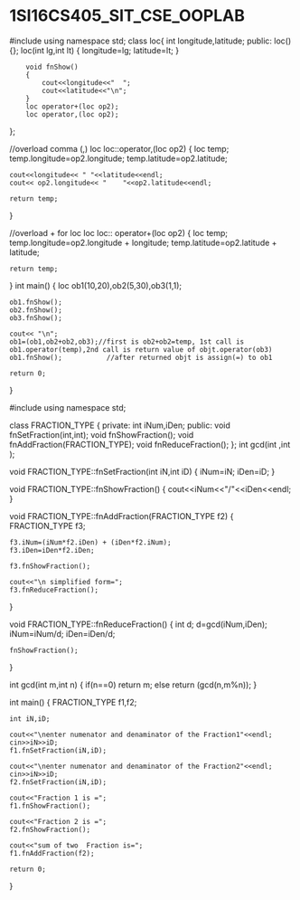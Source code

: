 # 1SI16CS405_SIT_CSE_OOPLAB


#include<iostream>
using namespace std;
class loc{
	int longitude,latitude;
	public:
		loc(){};
		loc(int lg,int lt)
		{
			longitude=lg;
			latitude=lt;
		}
		
		void fnShow()
		{
			cout<<longitude<<"	";
			cout<<latitude<<"\n";
		}
		loc operator+(loc op2);
		loc operator,(loc op2);
};

//overload comma (,)
loc loc::operator,(loc op2)
{
	loc temp;
	temp.longitude=op2.longitude;
	temp.latitude=op2.latitude;
	
	cout<<longitude<< "	"<<latitude<<endl;
	cout<< op2.longitude<< "	"<<op2.latitude<<endl;
	
	return temp;
}

//overload + for loc
loc loc:: operator+(loc op2)
{
	loc temp;
	temp.longitude=op2.longitude + longitude;
	temp.latitude=op2.latitude + latitude;
	
	return temp;
}
int main()
{
	loc ob1(10,20),ob2(5,30),ob3(1,1);
	
	ob1.fnShow();
	ob2.fnShow();
	ob3.fnShow();
	
	cout<< "\n";
	ob1=(ob1,ob2+ob2,ob3);//first is ob2+ob2=temp, 1st call is ob1.operator(temp),2nd call is return value of objt.operator(ob3)	
	ob1.fnShow();			//after returned objt is assign(=) to ob1
	
	return 0;
}



#include<iostream>
using namespace std;

class FRACTION_TYPE
{
	private:
		int iNum,iDen;
	public:
		void fnSetFraction(int,int);
		void fnShowFraction();
		void fnAddFraction(FRACTION_TYPE);
		void fnReduceFraction();
};
int gcd(int ,int );

void FRACTION_TYPE::fnSetFraction(int iN,int iD)
{
	iNum=iN;
	iDen=iD;
}

void FRACTION_TYPE::fnShowFraction()
{
	cout<<iNum<<"/"<<iDen<<endl;
}


void FRACTION_TYPE::fnAddFraction(FRACTION_TYPE f2)
{
	FRACTION_TYPE f3;
	
	f3.iNum=(iNum*f2.iDen) + (iDen*f2.iNum);
	f3.iDen=iDen*f2.iDen;
	
	f3.fnShowFraction();
	
	cout<<"\n simplified form=";
	f3.fnReduceFraction();
}

void FRACTION_TYPE::fnReduceFraction()
{
	int d;
	d=gcd(iNum,iDen);
	iNum=iNum/d;
	iDen=iDen/d;	
	
	fnShowFraction();
}

int gcd(int m,int n)
{
	if(n==0)
		return m;
	else
		return (gcd(n,m%n));
}

int main()
{
	FRACTION_TYPE f1,f2;
	
	int iN,iD;
	
	cout<<"\nenter numenator and denaminator of the Fraction1"<<endl;
	cin>>iN>>iD;
	f1.fnSetFraction(iN,iD);
	
	cout<<"\nenter numenator and denaminator of the Fraction2"<<endl;
	cin>>iN>>iD;
	f2.fnSetFraction(iN,iD);
	
	cout<<"Fraction 1 is =";
	f1.fnShowFraction();
	
	cout<<"Fraction 2 is =";
	f2.fnShowFraction();
	
	cout<<"sum of two  Fraction is=";	
	f1.fnAddFraction(f2);	
	
	return 0;
}
